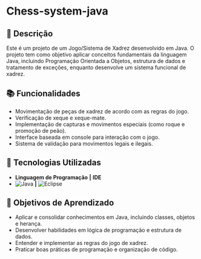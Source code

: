 # Chess-system-java

## 📝 Descrição

Este é um projeto de um Jogo/Sistema de Xadrez desenvolvido em Java. O projeto tem como objetivo aplicar conceitos fundamentais da linguagem Java, incluindo Programação Orientada a Objetos, estrutura de dados e tratamento de exceções, enquanto desenvolve um sistema funcional de xadrez.

## 📚 Funcionalidades

- Movimentação de peças de xadrez de acordo com as regras do jogo.
- Verificação de xeque e xeque-mate.
- Implementação de capturas e movimentos especiais (como roque e promoção de peão).
- Interface baseada em console para interação com o jogo.
- Sistema de validação para movimentos legais e ilegais.

## 🚀 Tecnologias Utilizadas

- **Linguagem de Programação**   **|**   **IDE**
- ![Java](https://img.shields.io/badge/Java-%23F7DF1E?style=for-the-badge&logo=java&logoColor=white)      **|**       ![Eclipse](https://img.shields.io/badge/Eclipse-%230B3D91?style=for-the-badge&logo=eclipse&logoColor=white)

## 🎯 Objetivos de Aprendizado

- Aplicar e consolidar conhecimentos em Java, incluindo classes, objetos e herança.
- Desenvolver habilidades em lógica de programação e estrutura de dados.
- Entender e implementar as regras do jogo de xadrez.
- Praticar boas práticas de programação e organização de código.
